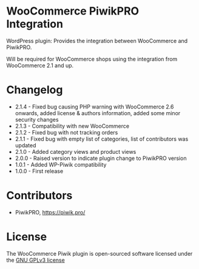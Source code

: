# WooCommerce PiwikPRO Integration

WordPress plugin: Provides the integration between WooCommerce and PiwikPRO.

Will be required for WooCommerce shops using the integration from WooCommerce 2.1 and up.

# Changelog

* 2.1.4 - Fixed bug causing PHP warning with WooCommerce 2.6 onwards, added license & authors information, added some minor security changes
* 2.1.3 - Compatibility with new WooCommerce
* 2.1.2 - Fixed bug with not tracking orders
* 2.1.1 - Fixed bug with empty list of categories, list of contributors was updated
* 2.1.0 - Added category views and product views
* 2.0.0 - Raised version to indicate plugin change to PiwikPRO version
* 1.0.1 - Added WP-Piwik compatibility
* 1.0.0 - First release

# Contributors

* PiwikPRO, <https://piwik.pro/>

# License

The WooCommerce Piwik plugin is open-sourced software licensed under the [GNU GPLv3 license](http://www.gnu.org/licenses/gpl-3.0.txt)
